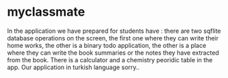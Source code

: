 # myclassmate
 In the application we have prepared for students have : there are two sqflite database operations on the screen, the first one where they can write their home works, the other is a binary todo application, the other is a place where they can write the book summaries or the notes they have extracted from the book. There is a calculator and a chemistry peoridic table in the app. Our application in turkish language sorry..  
